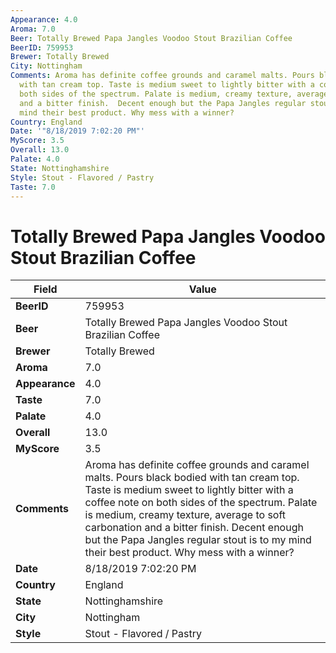 ```yaml
---
Appearance: 4.0
Aroma: 7.0
Beer: Totally Brewed Papa Jangles Voodoo Stout Brazilian Coffee
BeerID: 759953
Brewer: Totally Brewed
City: Nottingham
Comments: Aroma has definite coffee grounds and caramel malts. Pours black bodied
  with tan cream top. Taste is medium sweet to lightly bitter with a coffee note on
  both sides of the spectrum. Palate is medium, creamy texture, average to soft carbonation
  and a bitter finish.  Decent enough but the Papa Jangles regular stout is to my
  mind their best product. Why mess with a winner?
Country: England
Date: '"8/18/2019 7:02:20 PM"'
MyScore: 3.5
Overall: 13.0
Palate: 4.0
State: Nottinghamshire
Style: Stout - Flavored / Pastry
Taste: 7.0
---
```


# Totally Brewed Papa Jangles Voodoo Stout Brazilian Coffee

| Field         | Value |
|---------------|-------|
| **BeerID** | 759953 |
| **Beer** | Totally Brewed Papa Jangles Voodoo Stout Brazilian Coffee |
| **Brewer** | Totally Brewed |
| **Aroma** | 7.0 |
| **Appearance** | 4.0 |
| **Taste** | 7.0 |
| **Palate** | 4.0 |
| **Overall** | 13.0 |
| **MyScore** | 3.5 |
| **Comments** | Aroma has definite coffee grounds and caramel malts. Pours black bodied with tan cream top. Taste is medium sweet to lightly bitter with a coffee note on both sides of the spectrum. Palate is medium, creamy texture, average to soft carbonation and a bitter finish.  Decent enough but the Papa Jangles regular stout is to my mind their best product. Why mess with a winner? |
| **Date** | 8/18/2019 7:02:20 PM |
| **Country** | England |
| **State** | Nottinghamshire |
| **City** | Nottingham |
| **Style** | Stout - Flavored / Pastry |
